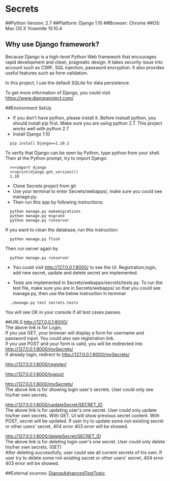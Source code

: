 # Secrets

##Python Version: 2.7
##Platform: Django 1.10
##Browser: Chrome
##OS: Mac OS X Yosemite 10.10.4

## Why use Django framework?
Because Django is a high-level Python Web framework that encourages rapid development and clean, pragmatic design. It takes security issue into account such as CSRF, SQL injection, password encryption. It also provides useful features such as form validation.  

In this project, I use the default SQLite for data persistence.  

To get more information of Django, you could visit https://www.djangoproject.com/

##Environment SetUp
* If you don't have python, please install it. Before instsall python, you should install pip first. Make sure you are using python 2.7. This project works well with python 2.7
* Install Django 1.10  
```
  pip install Django==1.10.2
```
To verify that Django can be seen by Python, type python from your shell. Then at the Python prompt, try to import Django:
```
  >>>import django
  >>>print(django.get_version())
  1.10
```

* Clone Secrets project from git
* Use your terminal to enter Secrets/webapps/, make sure you could see manage.py.
* Then run this app by following instructions:
```
  python manage.py makemigrations
  python manage.py migrate
  python manage.py runserver
```
If you want to clean the database, run this instruction:
```
  python manage.py flush
```
Then run server again by
```
  python manage.py runserver
```

* You could visit http://127.0.0.1:8000/ to see the UI. Registration,login, add new secret, update and delete secret are implemented.

* Tests are implemented in Secrets/webapps/secrets/tests.py. To run the test file, make sure you are in Secrets/webapps/ so that you could see manage.py, then use the below instruction in terminal:  
```
  ./manage.py test secrets.tests
```
You will see OK in your console if all test cases passes.

##URLS
http://127.0.0.1:8000/  
The above link is for Login,  
If you use GET, your browser will display a form for username and password input. You could also see registration link.   
If you use POST and your form is valid, you will be redirected into http://127.0.0.1:8000/mySecrets/  
If already login, redirect to http://127.0.0.1:8000/mySecrets/  

http://127.0.0.1:8000/register/  


http://127.0.0.1:8000/logout/  

http://127.0.0.1:8000/mySecrets/  
The above link is for showing login user's secrets. User could only see his/her own secrets.  

http://127.0.0.1:8000/updateSecret/SECRET_ID  
The above link is for updating user's one secret. User could only update his/her own secrets.  With GET, UI will show previous secret content. With POST, secret will be updated. If user try to update some not-existing secret or other users' secret, 404 error 403 error will be showed.

http://127.0.0.1:8000/deleteSecret/SECRET_ID  
The above link is for deleting login user's one secret. User could only delete his/her own secrets. (GET)  
After deleting successfully, user could see all current secrets of his own.
If user try to delete some not-existing secret or other users' secret, 404 error 403 error will be showed.

##External sources:
[DjangoAdvancedTestTopic](https://docs.djangoproject.com/en/1.10/topics/testing/advanced/)  
